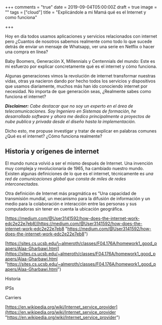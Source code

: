 +++
comments = "true"
date = 2019-09-04T05:00:00Z
draft = true
image = ""
tags = ["cloud"]
title = "Explicándole a mi Mamá qué es el Internet y como funciona"

+++

Hoy en día todos usamos aplicaciones y servicios relacionados con internet pero ¿Cuantos de nosotros sabemos realmente como todo lo que sucede detrás de enviar un mensaje de Whatsapp, ver una serie en Netflix o hacer una compra en línea?

Baby Boomers, Generación X, Millennials y Centennials del mundo: Este es mi esfuerzo por explicar concretamente qué es el internet y cómo funciona.

Algunas generaciones vimos la revolución de internet transformar nuestras vidas, otras ya nacieron dando por hecho todos los servicios y dispositivos que usamos diariamente, muchos más han ido conociendo internet por necesidad. No importa de que generación seas, ¿Realmente sabes como funciona el internet?

**_Disclaimer:_** _Cabe destacar que no soy un experto en el área de telecomunicaciones. Soy Ingeniero en Sistemas de formación, he desarrollado software y ahora me dedico principalmente a proyectos de nube publica y privada desde el diseño hasta la implementación._

Dicho esto, me propuse investigar y tratar de explicar en palabras comunes ¿Qué es el internet? ¿Cómo funciona realmente?

## Historia y orígenes de internet

El mundo nunca volvió a ser el mismo después de Internet. Una invención muy compleja y revolucionaria de 1965, ha cambiado nuestro mundo. Existen algunas definiciones de lo que es el internet, técnicamente e*s una red de comunicaciones global que consta de miles de redes interconectadas.*

Otra definición de Internet más pragmática es ”Una capacidad de transmisión mundial, un mecanismo para la difusión de información y un medio para la colaboración e interacción entre las personas y sus computadoras sin tener en cuenta la ubicación geográfica.

[https://medium.com/@User3141592/how-does-the-internet-work-edc2e22e7eb8](https://medium.com/@User3141592/how-does-the-internet-work-edc2e22e7eb8 "https://medium.com/@User3141592/how-does-the-internet-work-edc2e22e7eb8")

[https://sites.cs.ucsb.edu/\~almeroth/classes/F04.176A/homework1_good_papers/Alaa-Gharbawi.html](https://sites.cs.ucsb.edu/~almeroth/classes/F04.176A/homework1_good_papers/Alaa-Gharbawi.html "https://sites.cs.ucsb.edu/~almeroth/classes/F04.176A/homework1_good_papers/Alaa-Gharbawi.html")

Historia

IPSs

Carriers

[https://en.wikipedia.org/wiki/Internet_service_provider](https://en.wikipedia.org/wiki/Internet_service_provider "https://en.wikipedia.org/wiki/Internet_service_provider")
